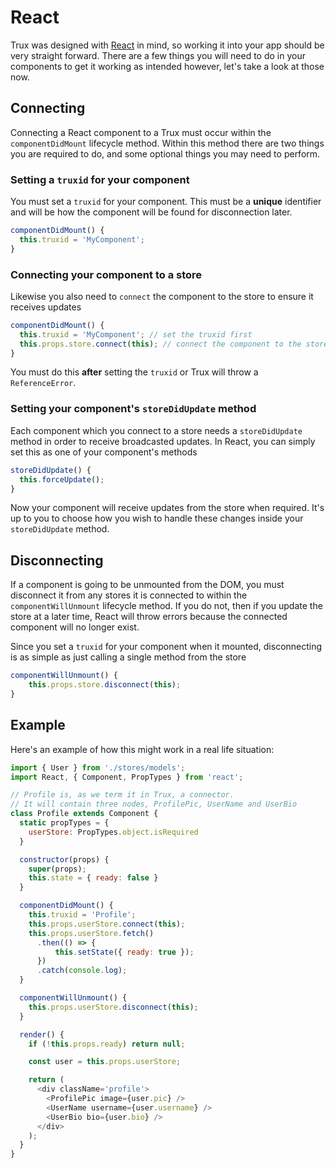 # React

Trux was designed with [React](https://facebook.github.io/react/) in mind, so working it into your app should be very straight forward. There are a few things you will need to do in your components to get it working as intended however, let's take a look at those now.

## Connecting

Connecting a React component to a Trux must occur within the `componentDidMount` lifecycle method. Within this method there are two things you are required to do, and some optional things you may need to perform.

### Setting a `truxid` for your component

You must set a `truxid` for your component. This must be a **unique** identifier and will be how the component will be found for disconnection later.

```js
componentDidMount() {
  this.truxid = 'MyComponent';
}
```

### Connecting your component to a store

Likewise you also need to `connect` the component to the store to ensure it receives updates

```js
componentDidMount() {
  this.truxid = 'MyComponent'; // set the truxid first
  this.props.store.connect(this); // connect the component to the store
}
```

You must do this **after** setting the `truxid` or Trux will throw a `ReferenceError`.

### Setting your component's `storeDidUpdate` method

Each component which you connect to a store needs a `storeDidUpdate` method in order to receive broadcasted updates. In React, you can simply set this as one of your component's methods

```js
storeDidUpdate() {
  this.forceUpdate();
}
```

Now your component will receive updates from the store when required. It's up to you to choose how you wish to handle these changes inside your `storeDidUpdate` method.

## Disconnecting

If a component is going to be unmounted from the DOM, you must disconnect it from any stores it is connected to within the `componentWillUnmount` lifecycle method. If you do not, then if you update the store at a later time, React will throw errors because the connected component will no longer exist.

Since you set a `truxid` for your component when it mounted, disconnecting is as simple as just calling a single method from the store

```js
componentWillUnmount() {
    this.props.store.disconnect(this);
}
```

## Example

Here's an example of how this might work in a real life situation:

```js
import { User } from './stores/models';
import React, { Component, PropTypes } from 'react';

// Profile is, as we term it in Trux, a connector.
// It will contain three nodes, ProfilePic, UserName and UserBio
class Profile extends Component {
  static propTypes = {
    userStore: PropTypes.object.isRequired
  }

  constructor(props) {
    super(props);
    this.state = { ready: false }
  }

  componentDidMount() {
    this.truxid = 'Profile';
    this.props.userStore.connect(this);
    this.props.userStore.fetch()
      .then(() => {
          this.setState({ ready: true });
      })
      .catch(console.log);
  }

  componentWillUnmount() {
    this.props.userStore.disconnect(this);
  }

  render() {
    if (!this.props.ready) return null;

    const user = this.props.userStore;

    return (
      <div className='profile'>
        <ProfilePic image={user.pic} />
        <UserName username={user.username} />
        <UserBio bio={user.bio} />
      </div>
    );
  }
}
```
